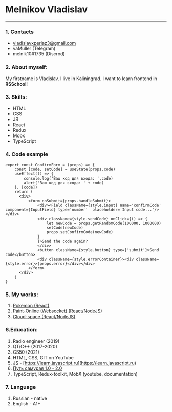 
Melnikov Vladislav
===============================================

***********************************************

### 1. Contacts

* vladislavxperiaz3@gmail.com
* vaMuller (Telegram)
* melnik10#1735 (Discrod)

### 2. About myself:
My firstname is Vladislav. I live in Kaliningrad. I want to learn frontend in **RSSchool**!

### 3. Skills:
* HTML
* CSS
* JS
* React
* Redux
* Mobx
* TypeScript


### 4. Code example
```
export const ConfirmForm = (props) => {
    const [code, setCode] = useState(props.code)
    useEffect(() => {
        console.log('Ваш код для входа: ',code)
        alert('Ваш код для входа: ' + code)
    }, [code])
    return (
      <div>
          <form onSubmit={props.handleSubmit}>
              <div><Field className={style.input} name='confirmCode' component={InputField} type='number'  placeholder='Input code...'/></div>
              <div className={style.sendCode} onClick={() => {
                  let newCode = props.getRandomCode(100000, 1000000)
                  setCode(newCode)
                  props.setConfirmCode(newCode)
              }
              }>Send the code again?
              </div>
              <button className={style.button} type={'submit'}>Send code</button>
              <div className={style.errorContainer}><div className={style.error}>{props.error}</div></div>
          </form>
      </div>
    )
}
```

### 5. My works:
1. [Pokemon (React)](https://melnik10.github.io/pokemon-code/#/app)
2. [Paint-Online (Websocket) (React/NodeJS)](https://melnik10.github.io/paint-websocket/#/)
3. [Cloud-space (React/NodeJS)](https://cloud-mern.herokuapp.com/login)

### 6.Education:
1. Radio engineer (2019)
2. QT/C++ (2017-2020)
3. CS50 (2021)
4. HTML, CSS, GIT on YouTube
5. JS - [https://learn.javascript.ru](https://learn.javascript.ru)
6. [Путь самурая 1.0 - 2.0](https://www.youtube.com/watch?v=gb7gMluAeao&list=PLcvhF2Wqh7DNVy1OCUpG3i5lyxyBWhGZ8)
7. TypeScript, Redux-toolkit, MobX (youtube, documentation)

### 7. Language
1. Russian - native
2. English - A1+

